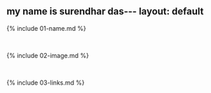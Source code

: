 my name is surendhar das---
layout: default
---

{% include 01-name.md %}

<br>

{% include 02-image.md %}

<br>

{% include 03-links.md %}

